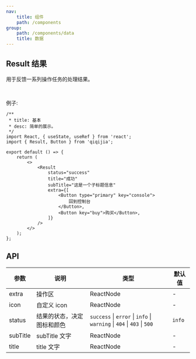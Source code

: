 ```yaml
---
nav:
    title: 组件
    path: /components
group:
    path: /components/data
    title: 数据
---
```


## Result 结果


用于反馈一系列操作任务的处理结果。


<br />

例子:

```tsx
/**
 * title: 基本
 * desc: 简单的展示。
 */
import React, { useState, useRef } from 'react';
import { Result, Button } from 'qiqijia';

export default () => {
    return (
        <>
            <Result
                status="success"
                title="成功"
                subTitle="这是一个子标题信息"
                extra={[
                    <Button type="primary" key="console">
                        回到控制台
                    </Button>,
                    <Button key="buy">购买</Button>,
                ]}
            />
        </>
    );
};
```



## API

| 参数 | 说明 | 类型 | 默认值 |
| --- | --- | --- | --- |
| extra | 操作区 | ReactNode | - |
| icon | 自定义 icon | ReactNode | - |
| status | 结果的状态，决定图标和颜色 | `success` \| `error` \| `info` \| `warning` \| `404` \| `403` \| `500` | `info` |
| subTitle | subTitle 文字 | ReactNode | - |
| title | title 文字 | ReactNode | - |